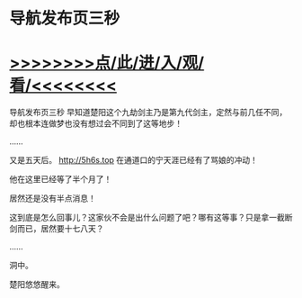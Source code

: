 # 导航发布页三秒

# <a href="https://github.com/verttd/lkjh/issues/1">>>>>>>>>点/此/进/入/观/看/<<<<<<<<</a>

导航发布页三秒
早知道楚阳这个九劫剑主乃是第九代剑主，定然与前几任不同，却也根本连做梦也没有想过会不同到了这等地步！

……

又是五天后。
http://5h6s.top
在通道口的宁天涯已经有了骂娘的冲动！

他在这里已经等了半个月了！

居然还是没有半点消息！

这到底是怎么回事儿？这家伙不会是出什么问题了吧？哪有这等事？只是拿一截断剑而已，居然要十七八天？

……

洞中。

楚阳悠悠醒来。
